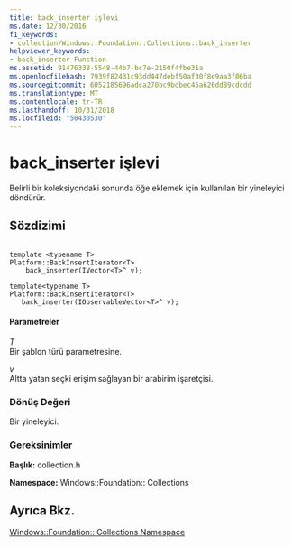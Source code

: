 ```yaml
---
title: back_inserter işlevi
ms.date: 12/30/2016
f1_keywords:
- collection/Windows::Foundation::Collections::back_inserter
helpviewer_keywords:
- back_inserter Function
ms.assetid: 91476338-5548-44b7-bc7e-2150f4fbe31a
ms.openlocfilehash: 7939f82431c93dd447debf50af30f8e9aa3f06ba
ms.sourcegitcommit: 6052185696adca270bc9bdbec45a626dd89cdcdd
ms.translationtype: MT
ms.contentlocale: tr-TR
ms.lasthandoff: 10/31/2018
ms.locfileid: "50430530"
---
```

# <a name="backinserter-function"></a>back_inserter işlevi

Belirli bir koleksiyondaki sonunda öğe eklemek için kullanılan bir yineleyici döndürür.

## <a name="syntax"></a>Sözdizimi

```

template <typename T>
Platform::BackInsertIterator<T>
    back_inserter(IVector<T>^ v);

template<typename T>
Platform::BackInsertIterator<T>
   back_inserter(IObservableVector<T>^ v);
```

#### <a name="parameters"></a>Parametreler

*T*<br/>
Bir şablon türü parametresine.

*v*<br/>
Altta yatan seçki erişim sağlayan bir arabirim işaretçisi.

### <a name="return-value"></a>Dönüş Değeri

Bir yineleyici.

### <a name="requirements"></a>Gereksinimler

**Başlık:** collection.h

**Namespace:** Windows::Foundation:: Collections

## <a name="see-also"></a>Ayrıca Bkz.

[Windows::Foundation:: Collections Namespace](../cppcx/windows-foundation-collections-namespace-c-cx.md)